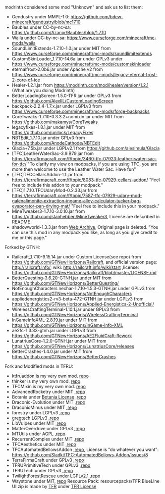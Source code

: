 modrinth considered some mod "Unknown" and ask us to list them:

- Gendustry under MMPL-1.0: https://github.com/bdew-minecraft/gendustry/blob/mc1710
- Baubles under CC-by-nc-sa: https://github.com/Azanor/Baubles/blob/1.7.10
- Waila under CC-by-nc-sa: https://www.curseforge.com/minecraft/mc-mods/waila
- SoundLimitExtends-1.7.10-1.0.jar under MIT from https://www.curseforge.com/minecraft/mc-mods/soundlimitextends
- CustomSkinLoader_1.7.10-14.6a.jar under GPLv3 under https://www.curseforge.com/minecraft/mc-mods/customskinloader
- eternalfrost-2.0b6.jar under Apache v2 from https://www.curseforge.com/minecraft/mc-mods/legacy-eternal-frost-2-core-of-ice
- Healer-1.2.1.jar from https://modrinth.com/mod/healer/version/1.2.1 (What are you doing Modrinth)
- BetterLoadingScreen-1.5.0-TFR.jar under GPLv3 from https://github.com/AlexIIL/CustomLoadingScreen
- backpack-2.2.4-1.7.x.jar under LGPLv3 from https://www.curseforge.com/minecraft/mc-mods/forge-backpacks
- CoreTweaks-1.7.10-0.3.3.2+nomixin.jar under MIT from https://github.com/makamys/CoreTweaks
- legacyfixes-1.8.1.jar under MIT from https://github.com/unilock/LegacyFixes
- NBTEdit_1.7.10.jar under GPLv3 from https://github.com/AnodeCathode/NBTEdit
- Glacia+7.5b.jar under LGPLv2.1 from https://github.com/alesimula/Glacia
- [TFC]LeatherWaterSac-3.9.B79.jar from https://terrafirmacraft.com/f/topic/3460-tfc-07923-leather-water-sac-for-tfc/ "To clarify my view on modpacks, if you are using TFC, you are more then welcome to use the Leather Water Sac. Have fun"
- [TFC]TFCCellarsAddon-1.1.jar from https://terrafirmacraft.com/f/topic/8083-tfc-07929-cellars-addon/ "Feel free to include this addon to your modpack."
- [TFC]1.7.10.TFCUdaryMod-0.2.33.jar from https://terrafirmacraft.com/f/topic/7587-tfc-07929-udary-mod-galenalimonite-extraction-ingame-alloy-calculator-tucker-bag-evaporator-pan-drying-mat/ "Feel free to include this in your modpack."
- MineTweaker3-1.7.10-3.0.10.jar from https://github.com/stanhebben/MineTweaker3, License are described in README
- shadowworld-1.3.3.jar from [Web Archive](https://web.archive.org/web/20180110063949/http://www.minecraftforum.net/forums/mapping-and-modding-java-edition/minecraft-mods/wip-mods/1446206-shadow-world-1-3-3-1-3-3b), Original page is deleted. "You can use this mod in any modpack you like, as long as you give credit to me or this page."

Forked by GTNH:
- Railcraft_1.7.10-9.15.14.jar under Custom License(see repo) from https://github.com/GTNewHorizons/Railcraft, and official version page: http://railcraft.info/, wiki: http://railcraft.info/wiki/start ,license: https://github.com/GTNewHorizons/Railcraft/blob/master/LICENSE.md
- BetterQuesting-3.6.20-GTNH.jar under MIT from https://github.com/GTNewHorizons/BetterQuesting/
- NotEnoughCharacters nechar-1.7.10-1.5.3-GTNH.jar under GPLv3 from https://github.com/GTNewHorizons/NotEnoughCharacters
- appliedenergistics2-rv3-beta-472-GTNH.jar under LGPLv3 from https://github.com/GTNewHorizons/Applied-Energistics-2-Unofficial/
- WirelessCraftingTerminal-1.10.1.jar under GPLv3 from https://github.com/GTNewHorizons/WirelessCraftingTerminal
- InGameInfoXML-2.8.19.jar under MIT from https://github.com/GTNewHorizons/InGame-Info-XML
- ae2fc-1.3.33-gtnh.jar under LGPLv3 from https://github.com/GTNewHorizons/AE2FluidCraft-Rework
- LunatriusCore-1.2.0-GTNH.jar under MIT from https://github.com/GTNewHorizons/LunatriusCore/releases
- BetterCrashes-1.4.0.jar under MIT from https://github.com/GTNewHorizons/BetterCrashes

Fork and Modified mods in TFRU:
- ktfruaddon is my very own mod. [repo](https://github.com/kuzuanpa/kTFRUAddon)
- thinker is my very own mod. [repo](https://github.com/kuzuanpa/Thinker)
- TFCMixin is my very own mod. [repo](https://github.com/kuzuanpa/TFCMixin)
- AdvancedRocketry under MIT ,[repo](https://github.com/kuzuanpa/AdvancedRocketry)
- Botania under [Botania License](https://botaniamod.net/license.html) ,[repo](https://github.com/kuzuanpa/Botania-TFR)
- Draconic-Evolution under MIT ,[repo](https://github.com/kuzuanpa/Draconic-Evolution)
- DraconicMinus under MIT ,[repo](https://github.com/kuzuanpa/DraconicMinus-_CN)
- forestry under LGPLv3 ,[repo](https://github.com/kuzuanpa/ForestryMC)
- gregtech LGPLv3 ,[repo](https://github.com/kuzuanpa/gregtech6-TFRU)
- LibVulpes under MIT ,[repo](https://github.com/kuzuanpa/libVulpes)
- MatterOverdrive under GPLv3 ,[repo](https://github.com/kuzuanpa/MatterOverdrive-TFRU)
- MTUtils under AGPL ,[repo](https://github.com/kuzuanpa/MTUtils)
- RecurrentComplex under MIT ,[repo](https://github.com/kuzuanpa/RecurrentComplex)
- TFCAesthetics under MIT ,[repo](https://github.com/kuzuanpa/tfc-aesthetics-tfru)
- TFCAutomatedBellowsAddon ,[repo](https://github.com/kuzuanpa/TFC-AutomatedBellows-Addon), License is "do whatever you want": https://github.com/Sladki/TFC-AutomatedBellows-Addon/issues/8
- TerraFirmaCraft under GPLv3 ,[repo](https://github.com/kuzuanpa/TFCraft-TFRU)
- TFRUPrimitiveTech under GPLv3 ,[repo](https://github.com/kuzuanpa/TFRUPrimitiveTech)
- TFRUTech under GPLv3 ,[repo](https://github.com/kuzuanpa/TFRUTech)
- TwilightForestRescue under LGPLv2.1 ,[repo](https://github.com/kuzuanpa/twilightforestRescue)
- Waystone under MIT, [repo](https://github.com/kuzuanpa/WaystonesFork)
Resource Pack:
resourcepacks/TFR BlueLine UI.zip is made by [TFR](https://github.com/TerraFirmaRescue/TerraFirma-Rescue-Modpack/) under [TFR License](https://github.com/TerraFirmaRescue/TerraFirma-Rescue-Modpack/blob/master/LICENSE_zh_CN)
